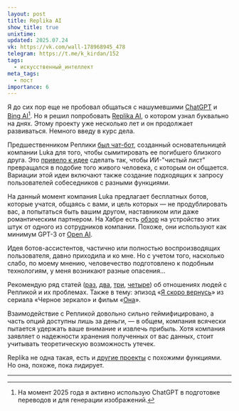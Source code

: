 ```yaml
---
layout: post
title: Replika AI
show_title: true
unixtime: 
updated: 2025.07.24
vk: https://vk.com/wall-178968945_478
telegram: https://t.me/k_kirdan/152
tags:
  - искусственный_интеллект
meta_tags:
  - пост
importance: 6
---
```

Я до сих пор еще не пробовал общаться с нашумевшими [ChatGPT](https://openai.com/blog/chatgpt) и [Bing AI](https://www.bing.com/new)[^1]. Но я решил попробовать [Replika AI](https://replika.ai/), о котором узнал буквально на днях. Этому проекту уже несколько лет и он продолжает развиваться. Немного введу в курс дела.

Предшественником Реплики [был чат-бот](https://www.theverge.com/a/luka-artificial-intelligence-memorial-roman-mazurenko-bot/), созданный основательницей компании Luka для того, чтобы сымитировать ее погибшего близкого друга. Это [привело к идее](https://qz.com/1698337/replika-this-app-is-trying-to-replicate-you) сделать так, чтобы ИИ-"чистый лист" превращался в подобие того живого человека, с которым он общается. Вариации этой идеи включают также создание подходящих к запросу пользователей собеседников с разными функциями.

На данный момент компания Luka предлагает бесплатных ботов, которые учатся, общаясь с вами, и цель которых — не продублировать вас, а попытаться быть вашим другом, наставником или даже романтическим партнером. На Хабре есть [обзор](https://habr.com/ru/post/540830/) на устройство этих штук от одного из сотрудников компании. Похоже, они используют как минимум GPT-3 от [Open AI](https://openai.com/).

Идея ботов-ассистентов, частично или полностью воспроизводящих пользователя, давно приходила и ко мне. Но с учетом того, насколько слабо, по моему мнению, человечество подготовлено к подобным технологиям, у меня возникают разные опасения...

Рекомендую ряд статей ([раз](https://futurism.com/ai-girlfriend-wife), [два](https://futurism.com/chatbot-abuse), [три](https://thenextweb.com/news/confused-replika-ai-users-are-standing-up-for-bots-trying-bang-the-algorithm), [четыре](https://theconversation.com/i-tried-the-replika-ai-companion-and-can-see-why-users-are-falling-hard-the-app-raises-serious-ethical-questions-200257)) об отношениях людей с Репликой и их проблемах. Также в тему: эпизод «[Я скоро вернусь](https://ru.wikipedia.org/wiki/%D0%AF_%D1%81%D0%BA%D0%BE%D1%80%D0%BE_%D0%B2%D0%B5%D1%80%D0%BD%D1%83%D1%81%D1%8C)» из сериала «Черное зеркало» и фильм «[Она](https://www.kinopoisk.ru/film/577488/)».

Взаимодействие с Репликой довольно сильно геймифицировано, а часть опций доступны лишь за деньги, — в общем, компания всячески пытается удержать ваше внимание и извлечь прибыль. Хотя компания заявляет о надежности хранения полученных от вас данных, стоит учитывать теоретическую возможность утечек.

Replika не одна такая, есть и [другие проекты](https://alternativeto.net/software/replika/) с похожими функциями. Но она, похоже, пока лидирует.

---

[^1]: На момент 2025 года я активно использую ChatGPT в подготовке переводов и для генерации изображений.
